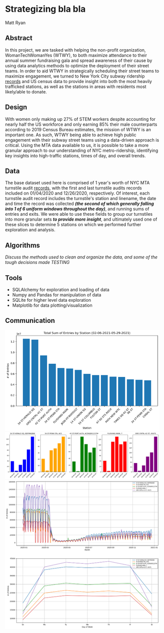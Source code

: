 # Strategizing bla bla
Matt Ryan

## Abstract

In this project, we are tasked with helping the non-profit organization, WomanTechWomanYes (WTWY), to both maximize attendance to their annual summer fundraising gala and spread awareness of their cause by using data analytics methods to optimize the deployment of their street teams. In order to aid WTWY in strategically scheduling their street teams to maximize engagement, we turned to New York City subway ridership [records](http://web.mta.info/developers/turnstile.html) and US census data to provide insight into both the most heavily trafficked stations, as well as the stations in areas with residents most likely/able to donate. 


## Design
With women only making up 27% of STEM workers despite accounting for nearly half the US workforce and only earning 85% their male counterparts according to 2019 Census Bureau estimates, the mission of WTWY is an important one. As such, WTWY being able to achieve high public engagement with their subway street teams using a data-driven approach is critical. Using the MTA data available to us, it is possible to take a more granular approach to our understanding of NYC metro-ridership, identifying key insights into high-traffic stations, times of day, and overall trends.


## Data

The base dataset used here is comprised of 1 year's worth of NYC MTA turnstile audit [records](http://web.mta.info/developers/turnstile.html), with the first and last turnstile audits records included on 01/04/2020 and 12/26/2020, respectively. Of interest, each turnstile audit record includes the turnstile's station and linename, the date and time the record was collected ***(the second of which generally falling into 1 of 6 uniform windows throughout the day)***, and running sums of entries and exits. We were able to use these fields to group our turnstiles into more granular sets ***to provide more insight***, and ultimately used one of these slices to determine 5 stations on which we performed further exploration and analysis.

## Algorithms

*Discuss the methods used to clean and organize the data, and some of the tough decisions made TESTING*

## Tools

* SQLAlchemy for exploration and loading of data
* Numpy and Pandas for manipulation of data
* SQLite for higher level data exploration
* Matplotlib for data plotting/visualization

## Communication

![](/../figs/tot_sum_by_stat.png)
![](/../figs/hourly_by_stn.png)
![](/../figs/fig_subplot.png)
